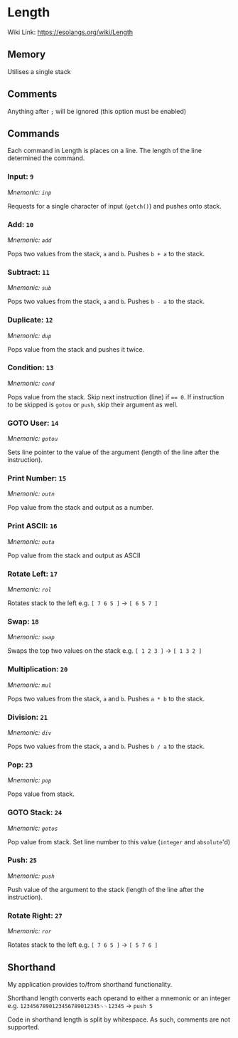# Length
Wiki Link: https://esolangs.org/wiki/Length

## Memory
Utilises a single stack

## Comments
Anything after `;` will be ignored (this option must be enabled)

## Commands
Each command in Length is places on a line. The length of the line determined the command.

### Input: `9`
*Mnemonic: `inp`*

Requests for a single character of input (`getch()`) and pushes onto stack.

### Add: `10`
*Mnemonic: `add`*

Pops two values from the stack, `a` and `b`. Pushes `b + a` to the stack.

### Subtract: `11`
*Mnemonic: `sub`*

Pops two values from the stack, `a` and `b`. Pushes `b - a` to the stack.

### Duplicate: `12`
*Mnemonic: `dup`*

Pops value from the stack and pushes it twice.

### Condition: `13`
*Mnemonic: `cond`*

Pops value from the stack. Skip next instruction (line) if `== 0`. If instruction to be skipped is `gotou` or `push`, skip their argument as well.

### GOTO User: `14`
*Mnemonic: `gotou`*

Sets line pointer to the value of the argument (length of the line after the instruction).

### Print Number: `15`
*Mnemonic: `outn`*

Pop value from the stack and output as a number.

### Print ASCII: `16`
*Mnemonic: `outa`*

Pop value from the stack and output as ASCII

### Rotate Left: `17`
*Mnemonic: `rol`*

Rotates stack to the left e.g. `[ 7 6 5 ]` -> `[ 6 5 7 ]`

### Swap: `18`
*Mnemonic: `swap`*

Swaps the top two values on the stack e.g. `[ 1 2 3 ]` -> `[ 1 3 2 ]`

### Multiplication: `20`
*Mnemonic: `mul`*

Pops two values from the stack, `a` and `b`. Pushes `a * b` to the stack.

### Division: `21`
*Mnemonic: `div`*

Pops two values from the stack, `a` and `b`. Pushes `b / a` to the stack.

### Pop: `23`
*Mnemonic: `pop`*

Pops value from stack.

### GOTO Stack: `24`
*Mnemonic: `gotos`*

Pop value from stack. Set line number to this value (`integer` and `absolute`'d)

### Push: `25`
*Mnemonic: `push`*

Push value of the argument to the stack (length of the line after the instruction).

### Rotate Right: `27`
*Mnemonic: `ror`*

Rotates stack to the left e.g. `[ 7 6 5 ]` -> `[ 5 7 6 ]`

## Shorthand
My application provides to/from shorthand functionality.

Shorthand length converts each operand to either a mnemonic or an integer e.g. `1234567890123456789012345␍␊12345` -> `push 5`

Code in shorthand length is split by whitespace. As such, comments are not supported.